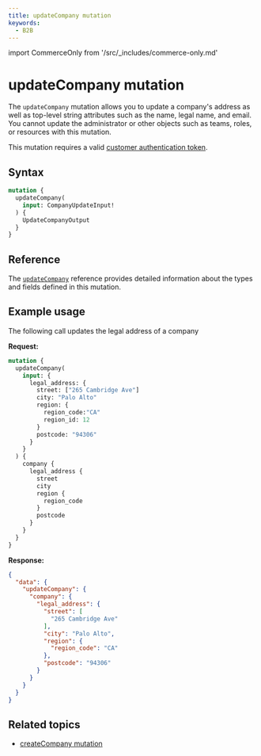 ```yaml
---
title: updateCompany mutation
keywords:
  - B2B
---
```


import CommerceOnly from '/src/_includes/commerce-only.md'

<CommerceOnly />

# updateCompany mutation

The `updateCompany` mutation allows you to update a company's address as well as top-level string attributes such as the name, legal name, and email. You cannot update the administrator or other objects such as teams, roles, or resources with this mutation.

This mutation requires a valid [customer authentication token](../../../customer/mutations/generate-token.md).

## Syntax

```graphql
mutation {
  updateCompany(
    input: CompanyUpdateInput!
  ) {
    UpdateCompanyOutput
  }
}
```

## Reference

The [`updateCompany`](https://developer.adobe.com/commerce/webapi/graphql-api/index.html#mutation-updateCompany) reference provides detailed information about the types and fields defined in this mutation.

## Example usage

The following call updates the legal address of a company

**Request:**

```graphql
mutation {
  updateCompany(
    input: {
      legal_address: {
        street: ["265 Cambridge Ave"]
        city: "Palo Alto"
        region: {
          region_code:"CA"
          region_id: 12
        }
        postcode: "94306"
      }
    }
  ) {
    company {
      legal_address {
        street
        city
        region {
          region_code
        }
        postcode
      }
    }
  }
}
```

**Response:**

```json
{
  "data": {
    "updateCompany": {
      "company": {
        "legal_address": {
          "street": [
            "265 Cambridge Ave"
          ],
          "city": "Palo Alto",
          "region": {
            "region_code": "CA"
          },
          "postcode": "94306"
        }
      }
    }
  }
}
```

## Related topics

*  [createCompany mutation](create.md)
